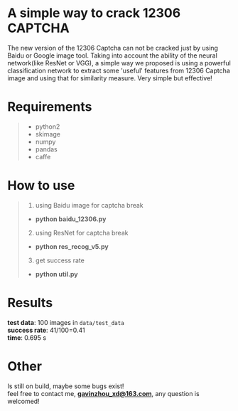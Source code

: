 # A simple way to crack 12306 CAPTCHA
The new version of the 12306 Captcha can not be cracked just by using Baidu or Google image tool. Taking into account the ability of the neural network(like ResNet or VGG), a simple way we proposed is using a powerful classification network to extract some 'useful' features from 12306 Captcha image and using that for similarity measure.
Very simple but effective!

# Requirements

> - python2
> - skimage
> - numpy
> - pandas
> - caffe

# How to use
> 1. using Baidu image for captcha break
> - **python baidu_12306.py**
> 2. using ResNet for captcha break
> - **python res_recog_v5.py**
> 3. get success rate
> - **python util.py**

# Results
**test data**: 100 images in `data/test_data`</br>**success rate**: 41/100=0.41</br>**time**: 0.695 s

# Other
Is still on build, maybe some bugs exist!</br>feel free to contact me, **gavinzhou_xd@163.com**, any question is welcomed!

